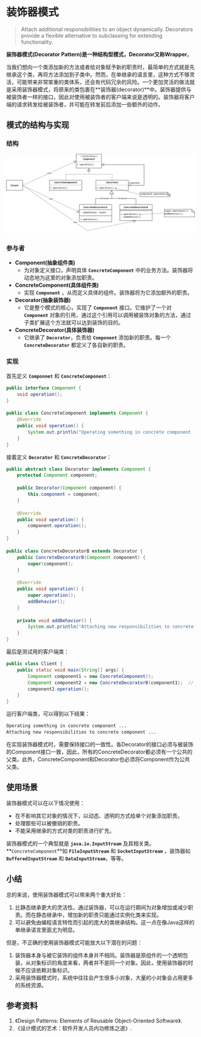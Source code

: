 # 装饰器模式
> Attach additional responsibilities to an object dynamically. Decorators provide a flexible alternative to subclassing for extending functionality. 

**装饰器模式(Decorator Pattern)**是一种结构型模式，**Decorator**又称**Wrapper**。

当我们想向一个类添加新的方法或者给对象赋予新的职责时，最简单的方式就是先继承这个类，再将方法添加到子类中。然而，在单继承的语言里，这种方式不够灵活，可能带来非常笨重的类体系，还会有代码冗余的风险。一个更加灵活的做法就是采用装饰器模式，将原来的类包裹在**装饰器(decorator)**中。装饰器提供与被装饰者一样的接口，因此对使用被装饰者的客户端来说是透明的。装饰器将客户端的请求转发给被装饰者，并可能在转发前后添加一些额外的动作。

## 模式的结构与实现

### 结构

![Decorator Pattern](images/decorator-pattern.png)

### 参与者
* **Component(抽象组件类)**
    * 为对象定义接口，声明具体 **`ConcreteComponent`** 中的业务方法。装饰器将动态地为这里的对象添加职责。
* **ConcreteComponent(具体组件类)**
    * 实现 **`Component`** ，从而定义具体的组件。装饰器将为它添加额外的职责。
* **Decorator(抽象装饰器)**
    * 它是整个模式的核心，实现了 **`Component`** 接口。它维护了一个对 **`Component`** 对象的引用，通过这个引用可以调用被装饰对象的方法，通过子类扩展这个方法就可以达到装饰的目的。
* **ConcreteDecorator(具体装饰器)**
    * 它继承了 **`Decorator`**，负责给 **`Component`** 添加新的职责。每一个 **`ConcreteDecorator`** 都定义了各自新的职责。

### 实现
首先定义 **`Componnet`** 和 **`ConcreteComponent`**：
```Java
public interface Component {
    void operation();
}

public class ConcreteComponent implements Component {
    @Override
    public void operation() {
        System.out.println("Operating something in concrete component ...");
    }
}
```
接着定义 **`Decorator`** 和 **`ConcreteDecorator`**：
```Java
public abstract class Decorator implements Component {
    protected Component component;

    public Decorator(Component component) {
        this.component = component;
    }

    @Override
    public void operation() {
        component.operation();
    }
}

public class ConcreteDecoratorB extends Decorator {
    public ConcreteDecoratorB(Component component) {
        super(component);
    }

    @Override
    public void operation() {
        super.operation();
        addBehavior();
    }

    private void addBehavior() {
        System.out.println("Attaching new responsibilities to concrete component ...");
    }
}
```
最后是测试用的客户端类：
```Java
public class Client {
    public static void main(String[] args) {
        Component component1 = new ConcreteComponent();
        Component component2 = new ConcreteDecoratorB(component1);  // decorate component1 with component2
        component2.operation();
    }
}
```
运行客户端类，可以得到以下结果：
```txt
Operating something in concrete component ...
Attaching new responsibilities to concrete component ...
```

在实现装饰器模式时，需要保持接口的一致性。各Decorator的接口必须与被装饰的Component接口一致，因此，所有的ConcreteDecorator都必须有一个公共的父类。此外，ConcreteComponent和Decorator也必须将Component作为公共父类。

## 使用场景
装饰器模式可以在以下情况使用：
* 在不影响其它对象的情况下，以动态、透明的方式给单个对象添加职责。
* 处理那些可以被撤销的职责。
* 不能采用继承的方式对类的职责进行扩充。

装饰器模式的一个典型就是 **`java.io.InputStream`** 及其相关类。**`ConcreteComponent`**如 **`FileInputStream`** 和 **`SocketInputStream`** ，装饰器如 **`BufferedInputStream`** 和 **`DataInputStream`**，等等。

## 小结
总的来说，使用装饰器模式可以带来两个重大好处：
1. 比静态继承更大的灵活性。通过装饰器，可以在运行期间为对象增加或减少职责。而在静态继承中，增加新的职责只能通过实例化类来实现。
2. 可以避免由编程语言特性而引起的庞大的类继承结构。这一点在像Java这样的单继承语言里面尤为明显。

但是，不正确的使用装饰器模式可能放大以下潜在的问题：
1. 装饰器本身与被它装饰的组件本身并不相同。装饰器是原组件的一个透明包装，从对象标识的角度来看，两者并不是同一个对象。因此，使用装饰器的时候不应该依赖对象标识。
2. 采用装饰器模式时，系统中往往会产生很多小对象，大量的小对象会占用更多的系统资源。

## 参考资料
1. 《Design Patterns: Elements of Reusable Object-Oriented Software》.
2. 《设计模式的艺术：软件开发人员内功修炼之道》.